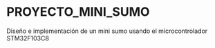 # PROYECTO_MINI_SUMO
Diseño e implementación de un mini sumo usando el microcontrolador STM32F103C8
